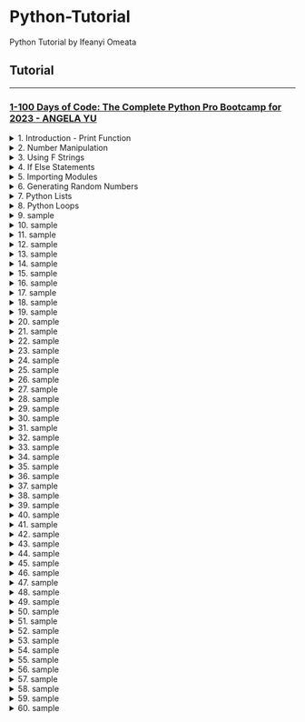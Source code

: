 # Python-Tutorial

Python Tutorial by Ifeanyi Omeata

## Tutorial

---

### [1-100 Days of Code: The Complete Python Pro Bootcamp for 2023 - ANGELA YU]()

<details>
  <summary>1. Introduction - Print Function </summary>

```py
# input() will get user input in console
# Then print() will print the word "Hello" and the user input
print("Hello + input("What is your name?"))
```

```py
# What is your name? Bob
# Hello Bob
```

```py
#This code prints the number of characters in a user's name.
print(len input ("What is your name?") ) )
```

```py
# What is your name? Bob
# 3
```

```py
name = input("What is your name?")
print(name)
```

```py
# What is your name? Mark
# Mark
```

```py
#1. Create a greeting for your program.
print("Welcome to the band name generator.")
#2. Ask the user for the city that they grew up in.
city = input("Which city did you grow up in?\n")
#3. Ask the user for the name of a pet.
pet = input("What is the name of a pet?\n")
#4. Combine the name of their city and pet and show them their band name.
print("Your band name could be " + city + " " + pet)
#5. Make sure the input cursor shows on a new line, see the example at:
# https://band-name-generator-end.appbrewery.repl.run/
```

```py
# Welcome to the band name generator.
# Which city did you grow up in?
# Bristol
# What is the name of a pet?
# Rabbit
# Your band name could be  Bristol Rabbit
```

</details>

<details>
  <summary>2. Number Manipulation </summary>

Rounding Numbers:

```py
print(round(8 / 3, 2))
```

```py
# 2.67
```

Flooring Numbers:

```py
print(8 // 3)
```

```py
# 2
```

```py
result = 4 / 2
result /= 2
print(result)
```

```py
# 1.0
```

```py
score = 0
score += 1
print(score)

```

```py
# 1
```

</details>

<details>
  <summary>3. Using F Strings </summary>

```py
score = 0
print("your score is " + str(score))
```

```py
score = 0
height = 1.8
isWinning = True
#f-String
print (f"your score is {score}")
```

```py
# your score is 0
```

```py
score = 0
height = 1.8
isWinning = True
#f-String
print(f"your score is {score}, your height is {height}, you are winning is {isWinning}")
```

```py
# your score is 0, your height is 1.8, you are winning is True
```

```py
age = input("What is your current age? ")

rem = (90 - int(age))
d =  rem * 365
w = rem * 52
m = rem * 12

print(f"You have {d} days, {w} weeks, and {m} months left.")
```

```py
# What is your current age? 35
# You have 20075 days, 2860 weeks, and 660 months left.
```

Using the Format function:

```py
format(salesAmount, '.2f')
```

Using the Format Method:

```py
"{:.2f}".format(salesAmount)
```

```py
print("Welcome to the tip calculator!")
bill = float(input("What was the total bill?\n$"))
tip = int(input("How much tip would you like to give? 10, 12, or 15?\n"))
people = int(input("How many people to split the bill?\n"))
bill_with_tip = (tip/100+1) * bill
bill_for_each_person = "{:.2f}".format(bill_with_tip/people)
print(f'Each person should pay: ${bill_for_each_person}.')
```

```py
# Welcome to the tip calculator!
# What was the total bill?
# $150.00
# How much tip would you like to give? 10, 12, or 15?
# 12
# How many people to split the bill?
# 5
# Each person should pay: $33.60.
```

</details>

<details>
  <summary>4. If Else Statements </summary>

```py
print("Welcome to the rollercoaster!")
height = int(input("What is your height in cm? "))

if height > 120:
	print("You can ride the rollercoaster!")
else:
	print("Sorry, you have to grow taller before you can ride.")
```

```py
# Welcome to the rollercoaster!
# What is your height in cm? 180
# You can ride the rollercoaster!
```

```py
number = int(input("Which number do you want to check? "))

if number%2 == 0:
    print('This is an even number.')
else:
    print('This is an odd number.')
```

```py
# Which number do you want to check? 51
# This is an odd number.
```

Nested If/Else:

```py
print("Welcome to the rollercoaster!")
height = int(input("What is your height in cm? "))

if height >= 120:
	print("You can ride the rollercoaster!")
	age = int(input("What is your age? "))
	if age <= 18:
		print("Please pay $7.")
	else:
		print("Please pay $12.")
else:
	print("Sorry, you have to grow taller before you can ride.")
```

```py
# Welcome to the rollercoaster!
# What is your height in cm? 180
# You can ride the rollercoaster!
# What is your age? 19
# Please pay $12.
```

Nested If/Elif/Else:

```py
if condition1:
  do A
elif condition2:
  do B
else:
  do this
```

```py
print("Welcome to the rollercoaster!")
height = int(input("What is your height in cm? "))

if height >= 120:
	print("You can ride the rollercoaster!")
	age = int(input("What is your age? "))

	if age < 12:
		print("Please pay $5.")
	elif age <= 18:
		print("Please pay $7.")
	else:
		print("Please pay $12.")
else:
	print("Sorry, you have to grow taller before you can ride.")
```

```py
# Welcome to the rollercoaster!
# What is your height in cm? 180
# You can ride the rollercoaster!
# What is your age? 11
# Please pay $5.
```

```py
height = float(input("enter your height in m: "))
weight = float(input("enter your weight in kg: "))

bmi = round(weight / height**2)

if bmi < 18.5:
    print(f"Your BMI is {bmi}, you are underweight.")
elif bmi < 25:
    print(f"Your BMI is {bmi}, you have a normal weight.")
elif bmi < 30:
    print(f"Your BMI is {bmi}, you are slightly overweight.")
elif bmi < 35:
    print(f"Your BMI is {bmi}, you are obese.")
else:
    print(f"Your BMI is {bmi}, you are clinically obese.")

```

```py
# enter your height in m: 1.8034
# enter your weight in kg: 120
# Your BMI is 37, you are clinically obese.
```

```py
year = int(input("Which year do you want to check? "))

if year % 4 == 0:
    if not year % 100 == 0 or year % 100 == 0 and year % 400 == 0:
        print('Leap year.')
    else:
        print('Not leap year.')
else:
    print('Not leap year.')
```

```py
# Which year do you want to check? 2000
# Leap year.
```

Multiple If statements:

```py
print("Welcome to the rollercoaster!")
height = int(input("What is your height in cm? "))
bill = 0

if height >= 120:
	print("You can ride the rollercoaster!")
	age = int(input("What is your age? "))
	if age < 12:
		bill = 5
		print("Child tickets are $5.")
	elif age <= 18:
		bill = 7
		print("Youth tickets are $7.")
	else:
		bill = 12
		print("Adult tickets are $12.")

	wants_photo = input("Do you want a photo taken? Y or N. ")
	if wants_photo == "Y":
		bill += 3
	print(f"Your final bill is ${bill}.")
else:
	print("Sorry, you have to grow taller before you can ride.")
```

```py
# Welcome to the rollercoaster!
# What is your height in cm? 181
# You can ride the rollercoaster!
# What is your age? 22
# Adult tickets are $12.
# Do you want a photo taken? Y or N. Y
# Your final bill is $15.
```

```py
print("Welcome to Python Pizza Deliveries!")
size = input("What size pizza do you want? S, M, or L ")
add_pepperoni = input("Do you want pepperoni? Y or N ")
extra_cheese = input("Do you want extra cheese? Y or N ")

bill = 0
pepperoni_bill = 0

if size == "S":
  bill += 15
elif size == "M":
  bill += 20
  pepperoni_bill = 3
else:
  bill += 25
  pepperoni_bill = 3

if add_pepperoni == "Y":
	if size == "S":
		bill += 2
	else:
		bill += 3

if extra_cheese == "Y":
  bill += 1

print(f"Your final bill is: ${bill}.")
```

```py
# Welcome to Python Pizza Deliveries!
# What size pizza do you want? S, M, or L S
# Do you want pepperoni? Y or N N
# Do you want extra cheese? Y or N Y
# Your final bill is: $16.
```

```py
print("Welcome to the Love Calculator!")
name1 = input("What is your name? \n")
name2 = input("What is their name? \n")

true = "true"
love = "love"
names = (name1 + name2).lower().strip()
true_count = 0
love_count = 0

for i in true:
    true_count += names.count(i)

for j in love:
    love_count += names.count(j)

love_score = int(f"{true_count}{love_count}")

if love_score < 10 or love_score > 90:
    print(f"Your score is {love_score}, you go together like coke and mentos.")
elif love_score >= 40 and love_score =< 50:
    print(f"Your score is {love_score}, you are alright together.")
else:
    print(f"Your score is {love_score}.")
```

```py
# Welcome to the Love Calculator!
# What is your name?
# Kanye West
# What is their name?
# Kim Kardashian
# Your score is 42, you are alright together.
```

```py
print("Welcome to Tresure Island.")
print("Your mission is to find the treasure.")

choice1=input('You\'re at a crossroad, where do you want to go? Type "left" or "right". ').lower()

if choice1 == "left":
	choice2=input('You\'ve come to a lake. There is an island in the middle of the lake. Type "wait" to wait for a boat. Type "swim" to swim across.').lower()
	if choice2 == "wait":
		choice3 = input("You arrive at the island unharmed. There is a house with 3 doors.One red, one yellow and one blue. Which colour do you choose?").lower()
		if choice3 == "red":
			print("It's a room full of fire. Game Over.")
		elif choice3 == "yellow":
			print("You found the treasure! You Win!")
		elif choice3 == "blue":
			print("You enter a room of beasts. Game Over.")
		else:
			print("You chose a door that doesn't exist. Game Over.")
	else:
		print("You got attacked by an angry trout. Game Over.")
else:
	print("You fell into a hole. Game Over.")
```

```py
# Welcome to Tresure Island.
# Your mission is to find the treasure.
# You're at a crossroad, where do you want to go? Type "left" or "right". left
# You've come to a lake. There is an island in the middle of the lake. Type "wait" to wait for a boat. Type "swim" to swim across.wait
# You arrive at the island unharmed. There is a house with 3 doors.One red, one yellow and one blue. Which colour do you choose?yellow
# You found the treasure! You Win!
```

```py
import random

listofnum = [1, 2, 3, 4, 5]
# 1
print(random.choice(listofnum))

# 2
random.shuffle(listofnum)
print(listofnum)
```

```py
# 4
# [2, 1, 4, 5, 3]
```

```py
import random

print("Welcome to Treasure Island.")
print("Your mission is to find the treasure.")

start = 'ON'

choices = ['left', 'right']
random_choice = random.choice(choices)
# print(random_choice)
choice = input(
    "You're at a cross road. Where do you want to go? Type 'left' or 'right'\n"
).lower().strip()
if choice == random_choice:
    print('Great Choice! Way to go. keep going forward....')
else:
    print('Fall into a Hole. Game Over.')
    start = 'OFF'

choices = ['swim', 'wait']
random_choice = random.choice(choices)
# print(random_choice)
if start == 'ON':
    choice = input(
        "You come to a lake. There is an island in the middle of the lake. Type 'wait' to wait for a boat. Type 'swim' to swim across.\n"
    ).lower().strip()

    if choice == random_choice:
        print('Great Choice! Way to go. keep going forward....')
    else:
        print('Attacked by Trout. Game Over.')
        start = 'OFF'

choices = ['red', 'yellow', 'blue']
random_choice = random.choice(choices)
# print(random_choice)
if start == 'ON':
    choice = input(
        "You arrive at the island unharmed. There is a house with 3 doors. One red, one yellow and one blue. Which colour do you choose?\n"
    ).lower().strip()

    if choice == random_choice:
        print('Congratulations! You WON the challenge....')
    elif choice == "red":
        print('Burned by Fire. Game Over.')
    elif choice == "blue":
        print('Eaten by Beasts. Game Over.')
    else:
        print('Drowned by Water. Game Over.')
```

```py
# Welcome to Treasure Island.
# Your mission is to find the treasure.
# You're at a cross road. Where do you want to go? Type 'left' or 'right'
# left
# Great Choice! Way to go. keep going forward....
# You come to a lake. There is an island in the middle of the lake. Type 'wait' to wait for a boat. Type 'swim' to swim across.
# swim
# Great Choice! Way to go. keep going forward....
# You arrive at the island unharmed. There is a house with 3 doors. One red, one yellow and one blue. Which colour do you choose?
# yellow
# Congratulations! You WON the challenge....
```

</details>

<details>
  <summary>5. Importing Modules </summary>

Import from a single module in same folder -

person.py:

```py
name = "Ben"
account_no = "113748919"
age = 21
```

main:

```py
from person import account_no

print(account_no)
```

```py
# 113748919
```

Import from multiple modules in same folder -

person.py:

```py
name = "Ben"
account_no = "113748919"
age = 21
```

school.py:

```py
department = "Economics"
year = 2011
```

main.py:

```py
from person import account_no
from school import year

print(account_no)
print(year)

```

```py
# 113748919
# 2011
```

Import from multiple modules in different folder -

host/init.py:

```py
__all__ = ["person", "school"]
```

host/person.py:

```py
name = "Ben"
account_no = "113748919"
age = 21
```

host/school.py:

```py
department = "Economics"
year = 2011
```

main.py:

```py
from host import *

print(person.account_no)
print(school.year)

```

```py
# 113748919
# 2011
```

</details>

<details>
  <summary>6. Generating Random Numbers </summary>

```py
import random

#Random number between 1 and 10
random_integer = random.randint(1, 10)
print(random_integer)

#Random number between 0 and 1
random_float = random.random()
print(random_float)
```

```py
# 4
# 0.35402952193969894
```

Random number between 0 and 5:

```py
import random

#Random number between 1 and 10
random_integer = random.randint(1, 10)
# print(random_integer)

#Random number between 0 and 1
random_float = random.random()
# print(random_float)

#Random number between 0 and 5
for i in range(21):
    print(f"{i}: {format(round(random.random() * 5,2),'.2f')}")
```

```py
# 0: 2.61
# 1: 1.78
# 2: 1.57
# 3: 4.22
# 4: 0.43
# 5: 2.41
# 6: 2.86
# 7: 3.35
# 8: 4.37
# 9: 1.13
# 10: 0.60
# 11: 0.66
# 12: 3.54
# 13: 3.69
# 14: 2.81
# 15: 2.98
# 16: 3.79
# 17: 3.87
# 18: 3.01
# 19: 3.88
# 20: 0.95
```

Select randomly from list of Choices:

```py
import random

print(random.choice(["Heads", "Tails"]))
```

```py
# Tails
```

```py
import random

random_side = random.randint(0, 1)

if random_side == 1:
    print("Heads")
else:
    print("Tails")
```

```py
# Heads
```

</details>

<details>
  <summary>7. Python Lists </summary>

Get a List Item from the index Position:

```py
states_of_america = [
    "Delaware", "Pennsylvania", "New Jersey", "Georgia", "Connecticut",
    "Massachusetts", "Maryland", "South Carolina", "New Hampshire", "Virginia",
    "New York", "North Carolina", "Rhode Island", "Vermont", "Kentucky",
    "Tennessee", "Ohio", "Louisiana", "Indiana", "Mississippi", "Illinois",
    "Alabama", "Maine", "Missouri", "Arkansas", "Michigan", "Florida", "Texas",
    "Iowa", "Wisconsin", "California", "Minnesota", "Oregon", "Kansas",
    "West Virginia", "Nevada", "Nebraska", "Colorado", "North Dakota",
    "South Dakota", "Montana", "Washington", "Idaho", "Wyoming", "Utah",
    "Oklahoma", "New Mexico", "Arizona", "Alaska", "Hawaii"
]

print(states_of_america[0])
```

```py
# Delaware
```

Get an Item from the end of the list:

```py
states_of_america = [
    "Delaware", "Pennsylvania", "New Jersey", "Georgia", "Connecticut",
    "Massachusetts", "Maryland", "South Carolina", "New Hampshire", "Virginia",
    "New York", "North Carolina", "Rhode Island", "Vermont", "Kentucky",
    "Tennessee", "Ohio", "Louisiana", "Indiana", "Mississippi", "Illinois",
    "Alabama", "Maine", "Missouri", "Arkansas", "Michigan", "Florida", "Texas",
    "Iowa", "Wisconsin", "California", "Minnesota", "Oregon", "Kansas",
    "West Virginia", "Nevada", "Nebraska", "Colorado", "North Dakota",
    "South Dakota", "Montana", "Washington", "Idaho", "Wyoming", "Utah",
    "Oklahoma", "New Mexico", "Arizona", "Alaska", "Hawaii"
]

print(states_of_america[-2])
```

```py
# Alaska
```

Changing the value of an item in the List:

```py
states_of_america = [
    "Delaware", "Pennsylvania", "New Jersey", "Georgia", "Connecticut",
    "Massachusetts", "Maryland", "South Carolina", "New Hampshire", "Virginia",
    "New York", "North Carolina", "Rhode Island", "Vermont", "Kentucky",
    "Tennessee", "Ohio", "Louisiana", "Indiana", "Mississippi", "Illinois",
    "Alabama", "Maine", "Missouri", "Arkansas", "Michigan", "Florida", "Texas",
    "Iowa", "Wisconsin", "California", "Minnesota", "Oregon", "Kansas",
    "West Virginia", "Nevada", "Nebraska", "Colorado", "North Dakota",
    "South Dakota", "Montana", "Washington", "Idaho", "Wyoming", "Utah",
    "Oklahoma", "New Mexico", "Arizona", "Alaska", "Hawaii"
]

states_of_america[1] = "Pencilvania"
print(states_of_america[1])
```

```py
# Pencilvania
```

Adding Items to a List:

```py
states_of_america = [
    "Delaware", "Pennsylvania", "New Jersey", "Georgia", "Connecticut",
    "Massachusetts", "Maryland", "South Carolina", "New Hampshire", "Virginia",
    "New York", "North Carolina", "Rhode Island", "Vermont", "Kentucky",
    "Tennessee", "Ohio", "Louisiana", "Indiana", "Mississippi", "Illinois",
    "Alabama", "Maine", "Missouri", "Arkansas", "Michigan", "Florida", "Texas",
    "Iowa", "Wisconsin", "California", "Minnesota", "Oregon", "Kansas",
    "West Virginia", "Nevada", "Nebraska", "Colorado", "North Dakota",
    "South Dakota", "Montana", "Washington", "Idaho", "Wyoming", "Utah",
    "Oklahoma", "New Mexico", "Arizona", "Alaska", "Hawaii"
]

states_of_america.append("Angelaland")
print(states_of_america[-1])
```

```py
# Angelaland
```

Adding more than one item to the List:

```py
states_of_america = [
    "Delaware", "Pennsylvania", "New Jersey", "Georgia", "Connecticut",
    "Massachusetts", "Maryland", "South Carolina", "New Hampshire", "Virginia",
    "New York", "North Carolina", "Rhode Island", "Vermont", "Kentucky",
    "Tennessee", "Ohio", "Louisiana", "Indiana", "Mississippi", "Illinois",
    "Alabama", "Maine", "Missouri", "Arkansas", "Michigan", "Florida", "Texas",
    "Iowa", "Wisconsin", "California", "Minnesota", "Oregon", "Kansas",
    "West Virginia", "Nevada", "Nebraska", "Colorado", "North Dakota",
    "South Dakota", "Montana", "Washington", "Idaho", "Wyoming", "Utah",
    "Oklahoma", "New Mexico", "Arizona", "Alaska", "Hawaii"
]

states_of_america.extend(["Angelaland", "Lagosland", "Hopeland"])
print(states_of_america[-5:])

```

```py
# ['Alaska', 'Hawaii', 'Angelaland', 'Lagosland', 'Hopeland']
```

Randomly selecting items from a List:

```py
import random

names_string = input("Give me everybody's names, separated by a comma. \n")
names = names_string.split(", ")

person_to_pay = names[random.randint(0, len(names) - 1)]
print(f"{person_to_pay} is going to buy the meal today!")
```

```py
# Give me everybody's names, separated by a comma.
# James, John, Luke, Mary, Ashley, Dan
# Ashley is going to buy the meal today!
```

```py
import random

names_string = input("Give me everybody's names, separated by a comma. \n")
names = names_string.split(", ")

person_to_pay = random.choice(names)
print(f"{person_to_pay} is going to buy the meal today!")
```

```py
# Give me everybody's names, separated by a comma.
# James, John, Luke, Mary, Ashley, Dan
# Ashley is going to buy the meal today!
```

Nested Lists:

```py
fruits = ["Strawberries", "Nectarines", "Apples", "Grapes", "Peaches", "Cherries", "Pears"]
vegetables = ["Spinach", "Kale", "Tomatoes", "Celery", "Potatoes"]

dirty_dozen = [fruits, vegetables]

print(dirty_dozen)

```

```py
# [['Strawberries', 'Nectarines', 'Apples', 'Grapes', 'Peaches', 'Cherries', 'Pears'], ['Spinach', 'Kale', 'Tomatoes', 'Celery', 'Potatoes']]
```

```py
row1 = ["⬜️","️⬜️","️⬜️"]
row2 = ["⬜️","⬜️","️⬜️"]
row3 = ["⬜️️","⬜️️","⬜️️"]
map = [row1, row2, row3]

print(f"{row1}\n{row2}\n{row3}")

position = input("Where do you want to put the treasure? \n")

column_to_index = int(position[0]) - 1
row_to_index = int(position[1]) - 1
map[row_to_index][column_to_index] = "X"

print(f"{row1}\n{row2}\n{row3}")

```

```py
# ['⬜️', '️⬜️', '️⬜️']
# ['⬜️', '⬜️', '️⬜️']
# ['⬜️️', '⬜️️', '⬜️️']
# Where do you want to put the treasure?
# 23
# ['⬜️', '️⬜️', '️⬜️']
# ['⬜️', '⬜️', '️⬜️']
# ['⬜️️', 'X', '⬜️️']
```

RPS Game:

```py
import random

rock = '''
    _______
---'   ____)
      (_____)
      (_____)
      (____)
---.__(___)
'''

paper = '''
    _______
---'   ____)____
          ______)
          _______)
         _______)
---.__________)
'''

scissors = '''
    _______
---'   ____)____
          ______)
       __________)
      (____)
---.__(___)
'''

#Write your code below this line 👇
choice = input(
    "What do you choose? Type 0 for Rock, 1 for Paper or 2 for Scissors? \n")

print('You chose:')

player_choice = None

if choice == '0':
    print(rock)
    player_choice = "rock"
elif choice == '1':
    print(paper)
    player_choice = "paper"
elif choice == '2':
    print(scissors)
    player_choice = "scissors"
else:
    print('Wrong Input. Try Again!')

print('Computer chose:')

computer_choice = random.choice(["rock", "paper", "scissors"])

if computer_choice == "rock":
    print(rock)
elif computer_choice == "paper":
    print(paper)
elif computer_choice == "scissors":
    print(scissors)

if (player_choice == "rock" and computer_choice == "paper") or (
        player_choice == "paper"
        and computer_choice == "scissors") or (player_choice == "scissors"
                                               and computer_choice == "rock"):
    print('You Lose.')
elif (player_choice == "rock" and computer_choice == "scissors") or (
        player_choice == "paper"
        and computer_choice == "rock") or (player_choice == "scissors"
                                           and computer_choice == "paper"):
    print('You Won! Congrats!')
elif player_choice == None:
    print("")
else:
    print("It's a Tie!")

```

```py
# What do you choose? Type 0 for Rock, 1 for Paper or 2 for Scissors?
# 1
# You chose:

#     _______
# ---'   ____)____
#           ______)
#           _______)
#          _______)
# ---.__________)

# Computer chose:

#     _______
# ---'   ____)
#       (_____)
#       (_____)
#       (____)
# ---.__(___)

# You Won! Congrats!
```

```py
import random

rock = '''
    _______
---'   ____)
      (_____)
      (_____)
      (____)
---.__(___)
'''

paper = '''
    _______
---'   ____)____
          ______)
          _______)
         _______)
---.__________)
'''

scissors = '''
    _______
---'   ____)____
          ______)
       __________)
      (____)
---.__(___)
'''

game_images = [rock, paper, scissors]

user_choice = int(input("What do you choose? Type 0 for Rock, 1 for Paper or 2 for Scissors.\n"))

if user_choice >= 3 or user_choice < 0:
  print("You typed an invalid number, you lose!")
else:
  print(game_images[user_choice])
  computer_choice = random.randint(0, 2)
  print("Computer chose:")
  print(game_images[computer_choice])

  if user_choice == 0 and computer_choice == 2:
    print("You win!")
  elif computer_choice == 0 and user_choice == 2:
    print("You lose")
  elif computer_choice > user_choice:
    print("You lose")
  elif user_choice > computer_choice:
    print("You win!")
  elif computer_choice == user_choice:
    print("It's a draw")

```

</details>

<details>
  <summary>8. Python Loops </summary>

Looping through Lists:

```py
fruits = ["Apple", "Peach", "Pear"]
for fruit in fruits:
	print(fruit)
```

```py
# Apple
# Peach
# Pear
```

```py
student_scores = input("Input a list of student scores ").split()
for n in range(0, len(student_scores)):
  student_scores[n] = int(student_scores[n])
print(student_scores)

highest_score=0
for i in student_scores:
    if i > highest_score:
        highest_score = i

print(f"The highest score in the class is: {highest_score}")
```

```py
# Input a list of student scores 10 20 30 40 70 80 40 30
# [10, 20, 30, 40, 70, 80, 40, 30]
# The highest score in the class is: 80
```

```py
total = 0

for i in range(0,101,2):
    total += i
print(total)
```

```py
# 2550
```

```py
total2 = 0

for number in range(1, 101):
  if number % 2 == 0:
    total2 += number
print(total2)
```

```py
# 2550
```

```py
for number in range(1,101):
    if number % 3 == 0 and number % 5 == 0:
        print("FizzBuzz")
    elif number % 3 == 0:
        print("Fizz")
    elif number % 5 == 0:
        print("Buzz")
    else:
        print(number)
```

```py
# 1
# 2
# Fizz
# 4
# Buzz
# Fizz
# 7
```

```py
#Password Generator Project
import random

letters = [
    'a', 'b', 'c', 'd', 'e', 'f', 'g', 'h', 'i', 'j', 'k', 'l', 'm', 'n', 'o',
    'p', 'q', 'r', 's', 't', 'u', 'v', 'w', 'x', 'y', 'z', 'A', 'B', 'C', 'D',
    'E', 'F', 'G', 'H', 'I', 'J', 'K', 'L', 'M', 'N', 'O', 'P', 'Q', 'R', 'S',
    'T', 'U', 'V', 'W', 'X', 'Y', 'Z'
]
numbers = ['0', '1', '2', '3', '4', '5', '6', '7', '8', '9']
symbols = ['!', '#', '$', '%', '&', '(', ')', '*', '+']

print("Welcome to the PyPassword Generator!")
nr_letters = int(input("How many letters would you like in your password?\n"))
nr_symbols = int(input(f"How many symbols would you like?\n"))
nr_numbers = int(input(f"How many numbers would you like?\n"))

#Eazy Level - Order not randomised:
#e.g. 4 letter, 2 symbol, 2 number = JduE&!91
password = ""
for i in range(nr_letters):
    password += random.choice(letters)
for j in range(nr_symbols):
    password += random.choice(symbols)
for k in range(nr_numbers):
    password += random.choice(numbers)

print(password)

#Hard Level - Order of characters randomised:
#e.g. 4 letter, 2 symbol, 2 number = g^2jk8&P
password2 = ""

while nr_letters > 0 or nr_symbols > 0 or nr_numbers > 0:
    choice = random.randint(0, 2)
    if choice == 0 and nr_letters > 0:
        password2 += random.choice(letters)
        nr_letters -= 1
    elif choice == 1 and nr_symbols > 0:
        password2 += random.choice(symbols)
        nr_symbols -= 1
    elif choice == 2 and nr_numbers > 0:
        password2 += random.choice(numbers)
        nr_numbers -= 1

print(password2)

```

```py
# Welcome to the PyPassword Generator!
# How many letters would you like in your password?
# 3
# How many symbols would you like?
# 3
# How many numbers would you like?
# 3
# qJk##*130
# (z96P%T6)
```

</details>

<details>
  <summary>9. sample </summary>

```py

```

```py

```

```py

```

```py

```

</details>

<details>
  <summary>10. sample </summary>

```py

```

```py

```

```py

```

```py

```

</details>

<details>
  <summary>11. sample </summary>

```py

```

```py

```

```py

```

```py

```

</details>

<details>
  <summary>12. sample </summary>

```py

```

```py

```

```py

```

```py

```

</details>

<details>
  <summary>13. sample </summary>

```py

```

```py

```

```py

```

```py

```

</details>

<details>
  <summary>14. sample </summary>

```py

```

```py

```

```py

```

```py

```

</details>

<details>
  <summary>15. sample </summary>

```py

```

```py

```

```py

```

```py

```

</details>

<details>
  <summary>16. sample </summary>

```py

```

```py

```

```py

```

```py

```

</details>

<details>
  <summary>17. sample </summary>

```py

```

```py

```

```py

```

```py

```

</details>

<details>
  <summary>18. sample </summary>

```py

```

```py

```

```py

```

```py

```

</details>

<details>
  <summary>19. sample </summary>

```py

```

```py

```

```py

```

```py

```

</details>

<details>
  <summary>20. sample </summary>

```py

```

```py

```

```py

```

```py

```

</details>

<details>
  <summary>21. sample </summary>

```py

```

```py

```

```py

```

```py

```

</details>

<details>
  <summary>22. sample </summary>

```py

```

```py

```

```py

```

```py

```

</details>

<details>
  <summary>23. sample </summary>

```py

```

```py

```

```py

```

```py

```

</details>

<details>
  <summary>24. sample </summary>

```py

```

```py

```

```py

```

```py

```

</details>

<details>
  <summary>25. sample </summary>

```py

```

```py

```

```py

```

```py

```

</details>

<details>
  <summary>26. sample </summary>

```py

```

```py

```

```py

```

```py

```

</details>

<details>
  <summary>27. sample </summary>

```py

```

```py

```

```py

```

```py

```

</details>

<details>
  <summary>28. sample </summary>

```py

```

```py

```

```py

```

```py

```

</details>

<details>
  <summary>29. sample </summary>

```py

```

```py

```

```py

```

```py

```

</details>

<details>
  <summary>30. sample </summary>

```py

```

```py

```

```py

```

```py

```

</details>

<details>
  <summary>31. sample </summary>

```py

```

```py

```

```py

```

```py

```

</details>

<details>
  <summary>32. sample </summary>

```py

```

```py

```

```py

```

```py

```

</details>

<details>
  <summary>33. sample </summary>

```py

```

```py

```

```py

```

```py

```

</details>

<details>
  <summary>34. sample </summary>

```py

```

```py

```

```py

```

```py

```

</details>

<details>
  <summary>35. sample </summary>

```py

```

```py

```

```py

```

```py

```

</details>

<details>
  <summary>36. sample </summary>

```py

```

```py

```

```py

```

```py

```

</details>

<details>
  <summary>37. sample </summary>

```py

```

```py

```

```py

```

```py

```

</details>

<details>
  <summary>38. sample </summary>

```py

```

```py

```

```py

```

```py

```

</details>

<details>
  <summary>39. sample </summary>

```py

```

```py

```

```py

```

```py

```

</details>

<details>
  <summary>40. sample </summary>

```py

```

```py

```

```py

```

```py

```

</details>

<details>
  <summary>41. sample </summary>

```py

```

```py

```

```py

```

```py

```

</details>

<details>
  <summary>42. sample </summary>

```py

```

```py

```

```py

```

```py

```

</details>

<details>
  <summary>43. sample </summary>

```py

```

```py

```

```py

```

```py

```

</details>

<details>
  <summary>44. sample </summary>

```py

```

```py

```

```py

```

```py

```

</details>

<details>
  <summary>45. sample </summary>

```py

```

```py

```

```py

```

```py

```

</details>

<details>
  <summary>46. sample </summary>

```py

```

```py

```

```py

```

```py

```

</details>

<details>
  <summary>47. sample </summary>

```py

```

```py

```

```py

```

```py

```

</details>

<details>
  <summary>48. sample </summary>

```py

```

```py

```

```py

```

```py

```

</details>

<details>
  <summary>49. sample </summary>

```py

```

```py

```

```py

```

```py

```

</details>

<details>
  <summary>50. sample </summary>

```py

```

```py

```

```py

```

```py

```

</details>

<details>
  <summary>51. sample </summary>

```py

```

```py

```

```py

```

```py

```

</details>

<details>
  <summary>52. sample </summary>

```py

```

```py

```

```py

```

```py

```

</details>

<details>
  <summary>53. sample </summary>

```py

```

```py

```

```py

```

```py

```

</details>

<details>
  <summary>54. sample </summary>

```py

```

```py

```

```py

```

```py

```

</details>

<details>
  <summary>55. sample </summary>

```py

```

```py

```

```py

```

```py

```

</details>

<details>
  <summary>56. sample </summary>

```py

```

```py

```

```py

```

```py

```

</details>

<details>
  <summary>57. sample </summary>

```py

```

```py

```

```py

```

```py

```

</details>

<details>
  <summary>58. sample </summary>

```py

```

```py

```

```py

```

```py

```

</details>

<details>
  <summary>59. sample </summary>

```py

```

```py

```

```py

```

```py

```

</details>

<details>
  <summary>60. sample </summary>

```py

```

```py

```

```py

```

```py

```

</details>
